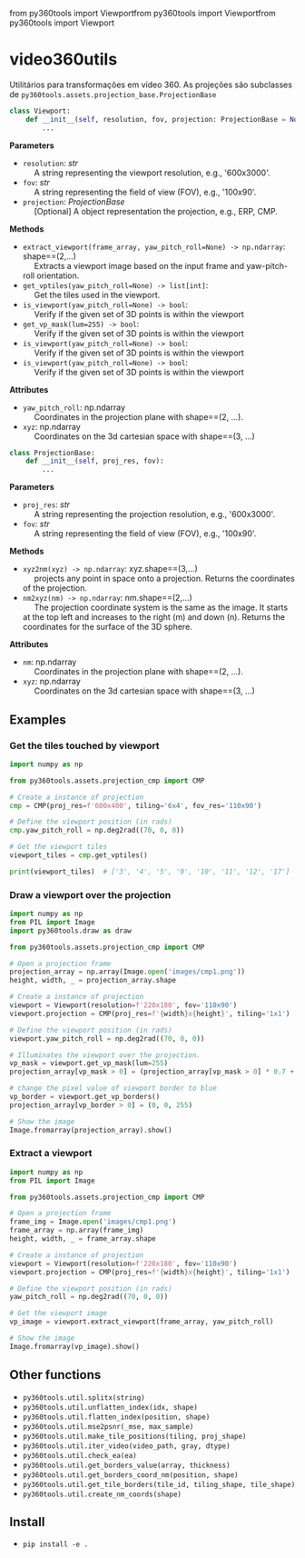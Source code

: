 from py360tools import Viewportfrom py360tools import Viewportfrom py360tools import Viewport

# video360utils

Utilitários para transformações em vídeo 360. As projeções são subclasses de
`py360tools.assets.projection_base.ProjectionBase`

```python
class Viewport:
    def __init__(self, resolution, fov, projection: ProjectionBase = None):
        ...
```

**Parameters**

- `resolution`: _str_ <br>
  &nbsp;&nbsp;&nbsp;&nbsp; A string representing the viewport resolution, e.g.,
  '600x3000'.
- `fov`: _str_ <br>
  &nbsp;&nbsp;&nbsp;&nbsp; A string representing the field of view (FOV), e.g.,
  '100x90'.
- `projection`: _ProjectionBase_ <br>
  &nbsp;&nbsp;&nbsp;&nbsp; [Optional] A object representation the projection,
  e.g., ERP, CMP.

**Methods**

- `extract_viewport(frame_array, yaw_pitch_roll=None) -> np.ndarray`: shape==(2,...)<br>
  &nbsp;&nbsp;&nbsp;&nbsp; Extracts a viewport image based on the input frame and
  yaw-pitch-roll orientation.
- `get_vptiles(yaw_pitch_roll=None) -> list[int]`: <br>
  &nbsp;&nbsp;&nbsp;&nbsp; Get the tiles used in the viewport.
- `is_viewport(yaw_pitch_roll=None) -> bool`: <br>
  &nbsp;&nbsp;&nbsp;&nbsp; Verify if the given set of 3D points is within the viewport
- `get_vp_mask(lum=255) -> bool`: <br>
  &nbsp;&nbsp;&nbsp;&nbsp; Verify if the given set of 3D points is within the viewport
- `is_viewport(yaw_pitch_roll=None) -> bool`: <br>
  &nbsp;&nbsp;&nbsp;&nbsp; Verify if the given set of 3D points is within the viewport
- `is_viewport(yaw_pitch_roll=None) -> bool`: <br>
  &nbsp;&nbsp;&nbsp;&nbsp; Verify if the given set of 3D points is within the viewport

**Attributes**

- `yaw_pitch_roll`: np.ndarray<br>
  &nbsp;&nbsp;&nbsp;&nbsp; Coordinates in the projection plane with shape==(2, ...).
- `xyz`: np.ndarray<br>
  &nbsp;&nbsp;&nbsp;&nbsp; Coordinates on the 3d cartesian space with shape==(3, ...)

```python
class ProjectionBase:
    def __init__(self, proj_res, fov):
        ...
```

**Parameters**

- `proj_res`: _str_ <br>
  &nbsp;&nbsp;&nbsp;&nbsp; A string representing the projection resolution, e.g., '600x3000'.
- `fov`: _str_ <br>
  &nbsp;&nbsp;&nbsp;&nbsp; A string representing the field of view (FOV), e.g., '100x90'.

**Methods**

- `xyz2nm(xyz) -> np.ndarray`: xyz.shape==(3,...)<br>
  &nbsp;&nbsp;&nbsp;&nbsp; projects any point in space onto a projection. Returns
  the coordinates of the projection.
- `nm2xyz(nm) -> np.ndarray`: nm.shape==(2,...)<br>
  &nbsp;&nbsp;&nbsp;&nbsp; The projection coordinate system is the same as
  the image. It starts at the top left and increases to the right (m) and down (n).
  Returns the coordinates for the surface of the 3D sphere.

**Attributes**

- `nm`: np.ndarray<br>
  &nbsp;&nbsp;&nbsp;&nbsp; Coordinates in the projection plane with shape==(2, ...).
- `xyz`: np.ndarray<br>
  &nbsp;&nbsp;&nbsp;&nbsp; Coordinates on the 3d cartesian space with shape==(3, ...)

## Examples

### Get the tiles touched by viewport

```python
import numpy as np

from py360tools.assets.projection_cmp import CMP

# Create a instance of projection
cmp = CMP(proj_res=f'600x400', tiling='6x4', fov_res='110x90')

# Define the viewport position (in rads)
cmp.yaw_pitch_roll = np.deg2rad((70, 0, 0))

# Get the viewport tiles
viewport_tiles = cmp.get_vptiles()

print(viewport_tiles)  # ['3', '4', '5', '9', '10', '11', '12', '17']
```

### Draw a viewport over the projection

```python
import numpy as np
from PIL import Image
import py360tools.draw as draw

from py360tools.assets.projection_cmp import CMP

# Open a projection frame
projection_array = np.array(Image.open('images/cmp1.png'))
height, width, _ = projection_array.shape

# Create a instance of projection
viewport = Viewport(resolution=f'220x180', fov='110x90')
viewport.projection = CMP(proj_res=f'{width}x{height}', tiling='1x1')

# Define the viewport position (in rads)
viewport.yaw_pitch_roll = np.deg2rad((70, 0, 0))

# Illuminates the viewport over the projection.
vp_mask = viewport.get_vp_mask(lum=255)
projection_array[vp_mask > 0] = (projection_array[vp_mask > 0] * 0.7 + 255 * 0.3).astype('uint8')

# change the pixel value of viewport border to blue
vp_border = viewport.get_vp_borders()
projection_array[vp_border > 0] = (0, 0, 255)

# Show the image
Image.fromarray(projection_array).show()
```

### Extract a viewport

```python
import numpy as np
from PIL import Image

from py360tools.assets.projection_cmp import CMP

# Open a projection frame
frame_img = Image.open('images/cmp1.png')
frame_array = np.array(frame_img)
height, width, _ = frame_array.shape

# Create a instance of projection
viewport = Viewport(resolution=f'220x180', fov='110x90')
viewport.projection = CMP(proj_res=f'{width}x{height}', tiling='1x1')

# Define the viewport position (in rads)
yaw_pitch_roll = np.deg2rad((70, 0, 0))

# Get the viewport image
vp_image = viewport.extract_viewport(frame_array, yaw_pitch_roll)

# Show the image
Image.fromarray(vp_image).show()
```

## Other functions

- ```py360tools.util.splitx(string)```
- ```py360tools.util.unflatten_index(idx, shape)```
- ```py360tools.util.flatten_index(position, shape)```
- ```py360tools.util.mse2psnr(_mse, max_sample)```
- ```py360tools.util.make_tile_positions(tiling, proj_shape)```
- ```py360tools.util.iter_video(video_path, gray, dtype)```
- ```py360tools.util.check_ea(ea)```
- ```py360tools.util.get_borders_value(array, thickness)```
- ```py360tools.util.get_borders_coord_nm(position, shape)```
- ```py360tools.util.get_tile_borders(tile_id, tiling_shape, tile_shape)```
- ```py360tools.util.create_nm_coords(shape)```

## Install
- `pip install -e .`


